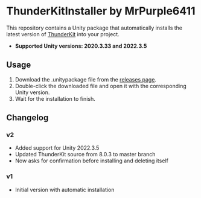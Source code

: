 # ThunderKitInstaller by MrPurple6411
This repository contains a Unity package that automatically installs the latest version of 
[ThunderKit](https://github.com/passivepicasso/ThunderKit) into your project.

- **Supported Unity versions: 2020.3.33 and 2022.3.5**

## Usage
1. Download the .unitypackage file from the [releases page](https://github.com/KSP2Community/ThunderKitInstaller/releases).
2. Double-click the downloaded file and open it with the corresponding Unity version.
3. Wait for the installation to finish.

## Changelog
### v2
- Added support for Unity 2022.3.5
- Updated ThunderKit source from 8.0.3 to master branch
- Now asks for confirmation before installing and deleting itself
### v1
- Initial version with automatic installation